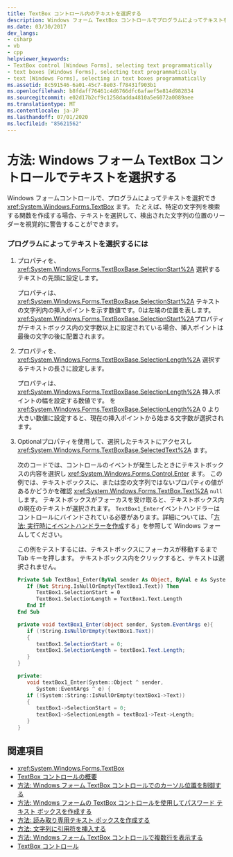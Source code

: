 ```yaml
---
title: TextBox コントロール内のテキストを選択する
description: Windows フォーム TextBox コントロールでプログラムによってテキストを選択する方法について説明します。 また、検出された文字列の位置を視覚的に通知する方法についても説明します。
ms.date: 03/30/2017
dev_langs:
- csharp
- vb
- cpp
helpviewer_keywords:
- TextBox control [Windows Forms], selecting text programmatically
- text boxes [Windows Forms], selecting text programmatically
- text [Windows Forms], selecting in text boxes programmatically
ms.assetid: 8c591546-6a01-45c7-8e03-f78431f903b1
ms.openlocfilehash: b8fdaff76461c4d6766dfc6afaef5e814d982834
ms.sourcegitcommit: e02d17b2cf9c1258dadda4810a5e6072a0089aee
ms.translationtype: MT
ms.contentlocale: ja-JP
ms.lasthandoff: 07/01/2020
ms.locfileid: "85621562"
---
```

# <a name="how-to-select-text-in-the-windows-forms-textbox-control"></a>方法: Windows フォーム TextBox コントロールでテキストを選択する
Windows フォームコントロールで、プログラムによってテキストを選択でき <xref:System.Windows.Forms.TextBox> ます。 たとえば、特定の文字列を検索する関数を作成する場合、テキストを選択して、検出された文字列の位置のリーダーを視覚的に警告することができます。  
  
### <a name="to-select-text-programmatically"></a>プログラムによってテキストを選択するには  
  
1. プロパティを、 <xref:System.Windows.Forms.TextBoxBase.SelectionStart%2A> 選択するテキストの先頭に設定します。  
  
     プロパティは、 <xref:System.Windows.Forms.TextBoxBase.SelectionStart%2A> テキストの文字列内の挿入ポイントを示す数値です。0は左端の位置を表します。 <xref:System.Windows.Forms.TextBoxBase.SelectionStart%2A>プロパティがテキストボックス内の文字数以上に設定されている場合、挿入ポイントは最後の文字の後に配置されます。  
  
2. プロパティを、 <xref:System.Windows.Forms.TextBoxBase.SelectionLength%2A> 選択するテキストの長さに設定します。  
  
     プロパティは、 <xref:System.Windows.Forms.TextBoxBase.SelectionLength%2A> 挿入ポイントの幅を設定する数値です。 を <xref:System.Windows.Forms.TextBoxBase.SelectionLength%2A> 0 より大きい数値に設定すると、現在の挿入ポイントから始まる文字数が選択されます。  
  
3. Optionalプロパティを使用して、選択したテキストにアクセスし <xref:System.Windows.Forms.TextBoxBase.SelectedText%2A> ます。  
  
     次のコードでは、コントロールのイベントが発生したときにテキストボックスの内容を選択し <xref:System.Windows.Forms.Control.Enter> ます。 この例では、テキストボックスに、または空の文字列ではないプロパティの値があるかどうかを確認 <xref:System.Windows.Forms.TextBox.Text%2A> `null` します。 テキストボックスがフォーカスを受け取ると、テキストボックス内の現在のテキストが選択されます。 `TextBox1_Enter`イベントハンドラーはコントロールにバインドされている必要があります。詳細については、「[方法: 実行時にイベントハンドラーを作成](../how-to-create-event-handlers-at-run-time-for-windows-forms.md)する」を参照して Windows フォームしてください。  
  
     この例をテストするには、テキストボックスにフォーカスが移動するまで Tab キーを押します。 テキストボックス内をクリックすると、テキストは選択されません。  
  
    ```vb  
    Private Sub TextBox1_Enter(ByVal sender As Object, ByVal e As System.EventArgs) Handles TextBox1.Enter  
       If (Not String.IsNullOrEmpty(TextBox1.Text)) Then  
          TextBox1.SelectionStart = 0  
          TextBox1.SelectionLength = TextBox1.Text.Length  
       End If  
    End Sub  
    ```  
  
    ```csharp  
    private void textBox1_Enter(object sender, System.EventArgs e){  
       if (!String.IsNullOrEmpty(textBox1.Text))  
       {  
          textBox1.SelectionStart = 0;  
          textBox1.SelectionLength = textBox1.Text.Length;  
       }  
    }  
    ```  
  
    ```cpp  
    private:  
       void textBox1_Enter(System::Object ^ sender,  
          System::EventArgs ^ e) {  
       if (!System::String::IsNullOrEmpty(textBox1->Text))  
       {  
          textBox1->SelectionStart = 0;  
          textBox1->SelectionLength = textBox1->Text->Length;  
       }  
    }  
    ```  
  
## <a name="see-also"></a>関連項目

- <xref:System.Windows.Forms.TextBox>
- [TextBox コントロールの概要](textbox-control-overview-windows-forms.md)
- [方法: Windows フォーム TextBox コントロールでのカーソル位置を制御する](how-to-control-the-insertion-point-in-a-windows-forms-textbox-control.md)
- [方法: Windows フォームの TextBox コントロールを使用してパスワード テキスト ボックスを作成する](how-to-create-a-password-text-box-with-the-windows-forms-textbox-control.md)
- [方法: 読み取り専用テキスト ボックスを作成する](how-to-create-a-read-only-text-box-windows-forms.md)
- [方法: 文字列に引用符を挿入する](how-to-put-quotation-marks-in-a-string-windows-forms.md)
- [方法: Windows フォーム TextBox コントロールで複数行を表示する](how-to-view-multiple-lines-in-the-windows-forms-textbox-control.md)
- [TextBox コントロール](textbox-control-windows-forms.md)
